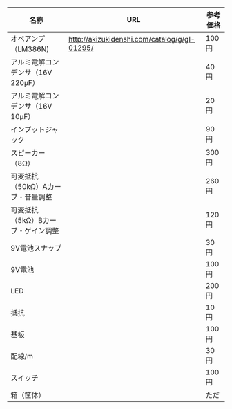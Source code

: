 
名称  | URL | 参考価格
------------- | ------------- | -------------
オペアンプ（LM386N) | http://akizukidenshi.com/catalog/g/gI-01295/ | 100円
アルミ電解コンデンサ（16V 220μF） | | 40円
アルミ電解コンデンサ（16V 10μF） | | 20円
インプットジャック | | 90円
スピーカー（8Ω） | | 300円
可変抵抗（50kΩ）Aカーブ・音量調整 | | 260円
可変抵抗（5kΩ）Bカーブ・ゲイン調整 | | 120円
9V電池スナップ | | 30円
9V電池 | | 100円
LED | | 200円
抵抗 | | 10円
基板 | | 100円
配線/m | | 30円
スイッチ | | 100円
箱（筐体） | | ただ
